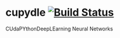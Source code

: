 # cupydle [![Build Status](https://travis-ci.org/lerker/cupydle.svg?branch=master)](https://travis-ci.org/lerker/cupydle)

CUdaPYthonDeepLEarning Neural Networks
